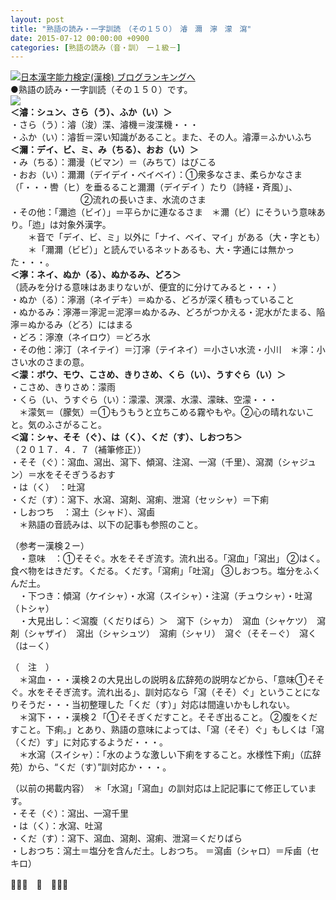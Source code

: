 ```yaml
---
layout: post
title: "熟語の読み・一字訓読　（その１５０）　濬　濔　濘　濛　瀉"
date: 2015-07-12 00:00:00 +0900
categories: [熟語の読み（音・訓）　ー１級－]
---
```


[![](/syuusyuu9701/assets/images/熟語の読み・一字訓読-（その１５０）-濬-濔-濘-濛-瀉-br_c_3028_1.gif)](http://blog.with2.net/link.php?1659096:3028 "日本漢字能力検定(漢検) ブログランキングへ")[日本漢字能力検定(漢検) ブログランキングへ](http://blog.with2.net/link.php?1659096:3028)  
●熟語の読み・一字訓読（その１５０）です。  
![](/syuusyuu9701/assets/images/熟語の読み・一字訓読-（その１５０）-濬-濔-濘-濛-瀉-29f24aaf04eac10905fd33aed0f87f1e.png)  
**＜濬：シュン、さら（う）、ふか（い）＞**  
・さら（う）：濬（浚）渫、濬機＝浚渫機・・・  
・ふか（い）：濬哲＝深い知識があること。また、その人。濬潭＝ふかいふち  
**＜濔：デイ、ビ、ミ、み（ちる）、おお（い）＞**  
・み（ちる）：濔漫（ビマン）＝（みちて）はびこる  
・おお（い）：濔濔（デイデイ・ベイベイ）：①衆多なさま、柔らかなさま（「・・・轡（ヒ）を垂るること濔濔（デイデイ ）たり（詩経・斉風）」、  
　　　　　　　　②流れの長いさま、水流のさま　  
・その他：「濔迆（ビイ）」＝平らかに連なるさま　＊濔（ビ）にそういう意味あり。「迆」は対象外漢字。  
　　＊音で「デイ、ビ、ミ」以外に「ナイ、ベイ、マイ」がある（大・字とも）  
　　＊「濔濔（ビビ）」と読んでいるネットあるも、大・字通には無かった・・・。  
**＜濘：ネイ、ぬか（る）、ぬかるみ、どろ＞**  
（読みを分ける意味はあまりないが、便宜的に分けてみると・・・）  
・ぬか（る）：濘溺（ネイデキ）＝ぬかる、どろが深く積もっていること  
・ぬかるみ：濘滞＝濘泥＝泥濘＝ぬかるみ、どろがつかえる・泥水がたまる、陥濘＝ぬかるみ（どろ）にはまる  
・どろ：濘潦（ネイロウ）＝どろ水  
・その他：濘汀（ネイテイ）＝汀濘（テイネイ）＝小さい水流・小川　＊濘：小さい水のさまの意。  
**＜濛：ボウ、モウ、こさめ、きりさめ、くら（い）、うすぐら（い）＞**  
・こさめ、きりさめ：濛雨  
・くら（い、うすぐら（い）：濛濛、溟濛、水濛、濛昧、空濛・・・  
　＊濛気＝（朦気）＝①もうもうと立ちこめる霧やもや。②心の晴れないこと。気のふさがること。  
**＜瀉：シャ、そそ（ぐ）、は（く）、くだ（す）、しおつち＞**  
（２０１７．４．７（補筆修正））  
・そそ（ぐ）：瀉血、瀉出、瀉下、傾瀉、注瀉、一瀉（千里）、瀉潤（シャジュン）＝水をそそぎうるおす  
・は（く）　：吐瀉  
・くだ（す）：瀉下、水瀉、瀉剤、瀉痢、泄瀉（セッシャ）＝下痢  
・しおつち　：瀉土（シャド）、瀉鹵  
　＊熟語の音読みは、以下の記事も参照のこと。  
  
（参考ー漢検２ー）  
　・意味　：①そそぐ。水をそそぎ流す。流れ出る。「瀉血」「瀉出」 ②はく。食べ物をはきだす。くだる。くだす。「瀉痢」「吐瀉」 ③しおつち。塩分をふくんだ土。  
　・下つき：傾瀉（ケイシャ）・水瀉（スイシャ）・注瀉（チュウシャ）・吐瀉（トシャ）  
　・大見出し：＜瀉腹（くだりばら）＞　瀉下（シャカ）　瀉血（シャケツ）　瀉剤（シャザイ）　瀉出（シャシュツ）　瀉痢（シャリ）　瀉ぐ（そそ－ぐ）　瀉く（は－く）  
  
（　注　）  
　＊瀉血・・・漢検２の大見出しの説明＆広辞苑の説明などから、「意味①そそぐ。水をそそぎ流す。流れ出る」、訓対応なら「瀉（そそ）ぐ」ということになりそうだ・・・当初整理した「くだ（す）」対応は間違いかもしれない。  
　＊瀉下・・・漢検２「①そそぎくだすこと。そそぎ出ること。 ②腹をくだすこと。下痢。」とあり、熟語の意味によっては、「瀉（そそ）ぐ」もしくは「瀉（くだ）す」に対応するようだ・・・。  
　＊水瀉（スイシャ）：「水のような激しい下痢をすること。水様性下痢」（広辞苑）から、“くだ（す）”訓対応か・・・。  
  
（以前の掲載内容）　＊「水瀉」「瀉血」の訓対応は上記記事にて修正しています。  
・そそ（ぐ）：瀉出、一瀉千里  
・は（く）：水瀉、吐瀉  
・くだ（す）：瀉下、瀉血、瀉剤、瀉痢、泄瀉＝くだりばら  
・しおつち：瀉土＝塩分を含んだ土。しおつち。 ＝瀉鹵（シャロ）＝斥鹵（セキロ）  
  
👋👋👋　🐑　👋👋👋  